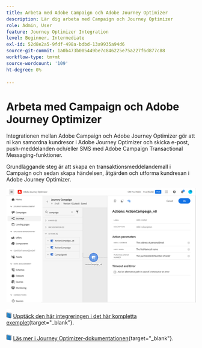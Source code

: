 ```yaml
---
title: Arbeta med Adobe Campaign och Adobe Journey Optimizer
description: Lär dig arbeta med Campaign och Journey Optimizer
role: Admin, User
feature: Journey Optimizer Integration
level: Beginner, Intermediate
exl-id: 52d8e2a5-9fdf-498a-bdbd-13a9935a94d6
source-git-commit: 1a0b473b005449be7c846225e75a227f6d877c88
workflow-type: tm+mt
source-wordcount: '109'
ht-degree: 0%

---
```


# Arbeta med Campaign och Adobe Journey Optimizer

Integrationen mellan Adobe Campaign och Adobe Journey Optimizer gör att ni kan samordna kundresor i Adobe Journey Optimizer och skicka e-post, push-meddelanden och/eller SMS med Adobe Campaign Transactional Messaging-funktioner.

Grundläggande steg är att skapa en transaktionsmeddelandemall i Campaign och sedan skapa händelsen, åtgärden och utforma kundresan i Adobe Journey Optimizer.


![](assets/ajo-integration.png)


![](../assets/do-not-localize/book.png) [Upptäck den här integreringen i det här kompletta exemplet](https://experienceleague.adobe.com/docs/journey-optimizer/using/orchestrate-journeys/about-journey-building/using-adobe-campaign-classic.html){target="_blank"}.


![](../assets/do-not-localize/book.png) [Läs mer i Journey Optimizer-dokumentationen](https://experienceleague.adobe.com/docs/journey-optimizer/using/orchestrate-journeys/about-journey-building/using-adobe-campaign-classic.html){target="_blank"}.
